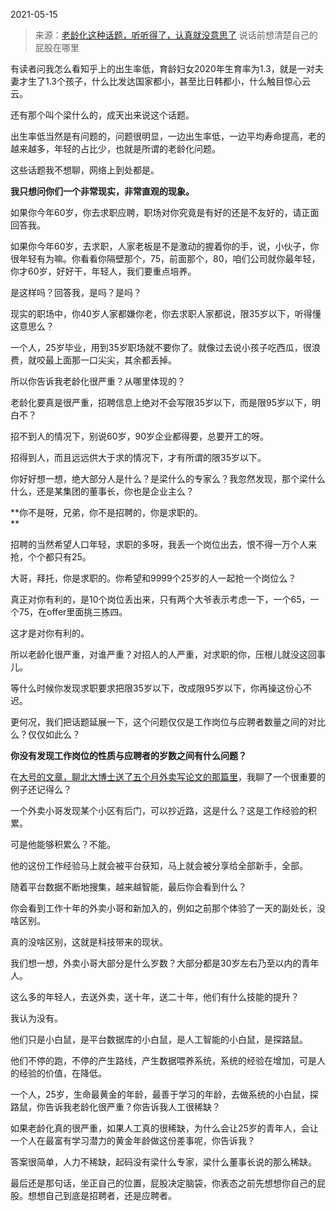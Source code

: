2021-05-15

> 来源：[老龄化这种话题，听听得了，认真就没意思了](http://mp.weixin.qq.com/s?__biz=MzU3NDc5Nzc0NQ==&mid=2247503096&idx=1&sn=2a8eeea631fceb6e547cde660f7c3a9a&chksm=fd2e6e26ca59e730ea0e1eb07fca39ac4dc8a8d416afac26c4e0b7beb50dcb23bd9b7818c4c6&scene=27#wechat_redirect)
> 说话前想清楚自己的屁股在哪里

有读者问我怎么看知乎上的出生率低，育龄妇女2020年生育率为1.3，就是一对夫妻才生了1.3个孩子，什么比发达国家都小，甚至比日韩都小，什么触目惊心云云。  

  

还有那个叫个梁什么的，成天出来说这个话题。  

  

出生率低当然是有问题的，问题很明显，一边出生率低，一边平均寿命提高，老的越来越多，年轻的占比少，也就是所谓的老龄化问题。  

  

这些话题我不想聊，网络上到处都是。  

  

 **我只想问你们一个非常现实，非常直观的现象。**

  

如果你今年60岁，你去求职应聘，职场对你究竟是有好的还是不友好的，请正面回答我。  

  

如果你今年60岁，去求职，人家老板是不是激动的握着你的手，说，小伙子，你很年轻有为嘛。你看看你隔壁那个，75，前面那个，80，咱们公司就你最年轻，你才60岁，好好干，年轻人，我们要重点培养。  

  

是这样吗？回答我，是吗？是吗？  

  

现实的职场中，你40岁人家都嫌你老，你去求职人家都说，限35岁以下，听得懂这意思么？  

  

一个人，25岁毕业，用到35岁职场就不要你了。就像过去说小孩子吃西瓜，很浪费，就咬最上面那一口尖尖，其余都丢掉。  

  

所以你告诉我老龄化很严重？从哪里体现的？  

  

老龄化要真是很严重，招聘信息上绝对不会写限35岁以下，而是限95岁以下，明白不？  

  

招不到人的情况下，别说60岁，90岁企业都得要，总要开工的呀。  

  

招得到人，而且远远供大于求的情况下，才有所谓的限35岁以下。  

  

你好好想一想，绝大部分人是什么？是梁什么的专家么？我忽然发现，那个梁什么什么，还是某集团的董事长，你也是企业主么？  

  

 **你不是呀，兄弟，你不是招聘的，你是求职的。  
**

  

招聘的当然希望人口年轻，求职的多呀，我丢一个岗位出去，恨不得一万个人来抢，个个都只有25。  

  

大哥，拜托，你是求职的。你希望和9999个25岁的人一起抢一个岗位么？

  

真正对你有利的，是10个岗位丢出来，只有两个大爷表示考虑一下，一个65，一个75，在offer里面挑三拣四。  

  

这才是对你有利的。  

  

所以老龄化很严重，对谁严重？对招人的人严重，对求职的你，压根儿就没这回事儿。  

  

等什么时候你发现求职要求把限35岁以下，改成限95岁以下，你再操这份心不迟。

  

更何况，我们把话题延展一下，这个问题仅仅是工作岗位与应聘者数量之间的对比么？仅仅如此么？

  

 **你没有发现工作岗位的性质与应聘者的岁数之间有什么问题？**

  

在[大号的文章，聊北大博士送了五个月外卖写论文的那篇里](https://mp.weixin.qq.com/s?__biz=MzU0MjYwNDU2Mw==&mid=2247498603&idx=1&sn=eee1743e5c2cd60e53f87e46c51902db&chksm=fb1a9717cc6d1e0188b48bd4c4b915eb3e69833c7e1009d5e84f7e29162e79dacd0ba9bd5998&token=1841959558&lang=zh_CN&scene=21#wechat_redirect)，我聊了一个很重要的例子还记得么？  

  

一个外卖小哥发现某个小区有后门，可以抄近路，这是什么？这是工作经验的积累。

  

可是他能够积累么？不能。

  

他的这份工作经验马上就会被平台获知，马上就会被分享给全部新手，全部。  

  

随着平台数据不断地搜集，越来越智能，最后你会看到什么？  

  

你会看到工作十年的外卖小哥和新加入的，例如之前那个体验了一天的副处长，没啥区别。

  

真的没啥区别，这就是科技带来的现状。  

  

我们想一想，外卖小哥大部分是什么岁数？大部分都是30岁左右乃至以内的青年人。

  

这么多的年轻人，去送外卖，送十年，送二十年，他们有什么技能的提升？  

  

我认为没有。  

  

他们只是小白鼠，是平台数据库的小白鼠，是人工智能的小白鼠，是探路鼠。

  

他们不停的跑，不停的产生路线，产生数据喂养系统，系统的经验在增加，可是人的经验的价值，在降低。

  

一个人，25岁，生命最黄金的年龄，最善于学习的年龄，去做系统的小白鼠，探路鼠，你告诉我老龄化很严重？你告诉我人工很稀缺？  

  

如果老龄化真的很严重，如果人工真的很稀缺，为什么会让25岁的青年人，会让一个人在最富有学习潜力的黄金年龄做这份差事呢，你告诉我？  

  

答案很简单，人力不稀缺，起码没有梁什么专家，梁什么董事长说的那么稀缺。  

  

最后还是那句话，坐正自己的位置，屁股决定脑袋，你表态之前先想想你自己的屁股。想想自己到底是招聘者，还是应聘者。

